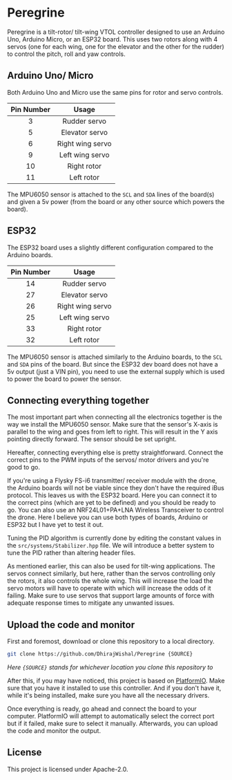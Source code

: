 # Peregrine

Peregrine is a tilt-rotor/ tilt-wing VTOL controller designed to use an Arduino Uno, Arduino Micro, or an ESP32 board. This uses two rotors along with 4 servos (one for each wing, one for the elevator and the other for the rudder) to control the pitch, roll and yaw controls.

## Arduino Uno/ Micro

Both Arduino Uno and Micro use the same pins for rotor and servo controls.

| Pin Number |       Usage      |
|:----------:|:----------------:|
|      3     |   Rudder servo   |
|      5     |  Elevator servo  |
|      6     | Right wing servo |
|      9     |  Left wing servo |
|     10     |    Right rotor   |
|     11     |    Left rotor    |

The MPU6050 sensor is attached to the `SCL` and `SDA` lines of the board(s) and given a 5v power (from the board or any other source which powers the board).

## ESP32

The ESP32 board uses a slightly different configuration compared to the Arduino boards.

| Pin Number |       Usage      |
|:----------:|:----------------:|
|     14     |   Rudder servo   |
|     27     |  Elevator servo  |
|     26     | Right wing servo |
|     25     |  Left wing servo |
|     33     |    Right rotor   |
|     32     |    Left rotor    |

The MPU6050 sensor is attached similarly to the Arduino boards, to the `SCL` and `SDA` pins of the board. But since the ESP32 dev board does not have a 5v output (just a VIN pin), you need to use the external supply which is used to power the board to power the sensor.

## Connecting everything together

The most important part when connecting all the electronics together is the way we install the MPU6050 sensor. Make sure that the sensor's X-axis is parallel to the wing and goes from left to right. This will result in the Y axis pointing directly forward. The sensor should be set upright.

Hereafter, connecting everything else is pretty straightforward. Connect the correct pins to the PWM inputs of the servos/ motor drivers and you're good to go.

If you're using a Flysky FS-i6 transmitter/ receiver module with the drone, the Arduino boards will not be viable since they don't have the required iBus protocol. This leaves us with the ESP32 board. Here you can connect it to the correct pins (which are yet to be defined) and you should be ready to go. You can also use an NRF24L01+PA+LNA Wireless Transceiver to control the drone. Here I believe you can use both types of boards, Arduino or ESP32 but I have yet to test it out.

Tuning the PID algorithm is currently done by editing the constant values in the `src/systems/Stabilizer.hpp` file. We will introduce a better system to tune the PID rather than altering header files.

As mentioned earlier, this can also be used for tilt-wing applications. The servos connect similarly, but here, rather than the servos controlling only the rotors, it also controls the whole wing. This will increase the load the servo motors will have to operate with which will increase the odds of it failing. Make sure to use servos that support large amounts of force with adequate response times to mitigate any unwanted issues.

## Upload the code and monitor

First and foremost, download or clone this repository to a local directory.

```sh
git clone https://github.com/DhirajWishal/Peregrine {SOURCE}
```

*Here `{SOURCE}` stands for whichever location you clone this repository to*

After this, if you may have noticed, this project is based on [PlatformIO](https://platformio.org/). Make sure that you have it installed to use this controller. And if you don't have it, while it's being installed, make sure you have all the necessary drivers.

Once everything is ready, go ahead and connect the board to your computer. PlatformIO will attempt to automatically select the correct port but if it failed, make sure to select it manually. Afterwards, you can upload the code and monitor the output.

## License

This project is licensed under Apache-2.0.
